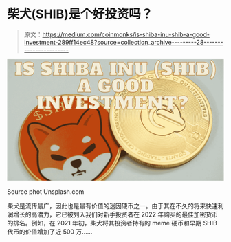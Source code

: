# 柴犬(SHIB)是个好投资吗？

> 原文：<https://medium.com/coinmonks/is-shiba-inu-shib-a-good-investment-289ff14ec48?source=collection_archive---------28----------------------->

![](img/1bebd2834afc858ca92ed0af17fc0280.png)

Source phot Unsplash.com

柴犬是流传最广，因此也是最有价值的迷因硬币之一。由于其在不久的将来快速利润增长的高潜力，它已被列入我们对新手投资者在 2022 年购买的最佳加密货币的排名。例如，在 2021 年初，柴犬将其投资者持有的 meme 硬币和早期 SHIB 代币的价值增加了近 500 万……